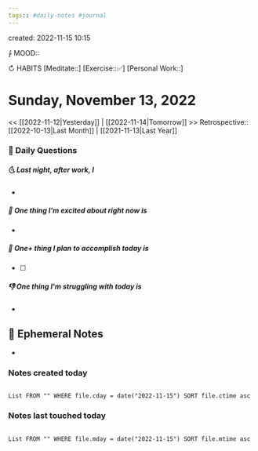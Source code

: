 ```yaml
---
tags:: #daily-notes #journal
---
```

created: 2022-11-15 10:15

⨑ MOOD::

↻ HABITS
[Meditate::]
[Exercise::✅]
[Personal Work::]

# Sunday, November 13, 2022

<< [[2022-11-12|Yesterday]] | [[2022-11-14|Tomorrow]] >>
Retrospective:: [[2022-10-13|Last Month]] | [[2021-11-13|Last Year]]

### 📅 Daily Questions

##### 🌜 Last night, after work, I

-

##### 🙌 One thing I'm excited about right now is

-

##### 🚀 One+ thing I plan to accomplish today is

- [ ]

##### 👎 One thing I'm struggling with today is

-

## 📝 Ephemeral Notes

-

### Notes created today

```dataview

List FROM "" WHERE file.cday = date("2022-11-15") SORT file.ctime asc

```

### Notes last touched today

```dataview

List FROM "" WHERE file.mday = date("2022-11-15") SORT file.mtime asc

```

